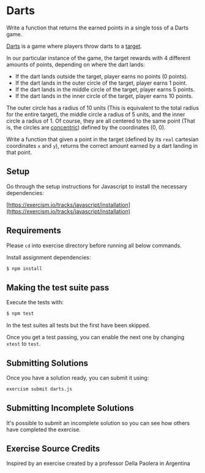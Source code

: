 # Darts

Write a function that returns the earned points in a single toss of a Darts
game.

[Darts](https://en.wikipedia.org/wiki/Darts) is a game where players throw
darts to a
[target](https://en.wikipedia.org/wiki/Darts#/media/File:Darts_in_a_dartboard.jpg).

In our particular instance of the game, the target rewards with 4 different
amounts of points, depending on where the dart lands:

* If the dart lands outside the target, player earns no points (0 points).
* If the dart lands in the outer circle of the target, player earns 1 point.
* If the dart lands in the middle circle of the target, player earns 5 points.
* If the dart lands in the inner circle of the target, player earns 10 points.

The outer circle has a radius of 10 units (This is equivalent to the total
radius for the entire target), the middle circle a radius of 5 units, and the
inner circle a radius of 1. Of course, they are all centered to the same point
(That is, the circles are
[concentric](http://mathworld.wolfram.com/ConcentricCircles.html)) defined by
the coordinates (0, 0).

Write a function that given a point in the target (defined by its `real`
cartesian coordinates `x` and `y`), returns the correct amount earned by a dart
landing in that point.

## Setup

Go through the setup instructions for Javascript to install the necessary
dependencies:

[https://exercism.io/tracks/javascript/installation](https://exercism.io/tracks/javascript/installation)

## Requirements

Please `cd` into exercise directory before running all below commands.

Install assignment dependencies:

```bash
$ npm install
```

## Making the test suite pass

Execute the tests with:

```bash
$ npm test
```

In the test suites all tests but the first have been skipped.

Once you get a test passing, you can enable the next one by changing `xtest` to
`test`.


## Submitting Solutions

Once you have a solution ready, you can submit it using:

```bash
exercism submit darts.js
```

## Submitting Incomplete Solutions

It's possible to submit an incomplete solution so you can see how others have
completed the exercise.

## Exercise Source Credits

Inspired by an exercise created by a professor Della Paolera in Argentina

